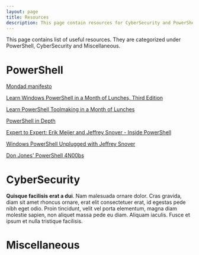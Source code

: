 ```yaml
---
layout: page
title: Resources
description: This page contain resources for CyberSecurity and PowerShell
---
```


This page contains list of useful resources. They are categorized under PowerShell, CyberSecurity and Miscellaneous. 

# PowerShell

[Mondad manifesto](https://devblogs.microsoft.com/powershell/monad-manifesto-the-origin-of-windows-powershell/)

[Learn Windows PowerShell in a Month of Lunches, Third Edition](https://www.manning.com/books/learn-windows-powershell-in-a-month-of-lunches-third-edition)

[Learn PowerShell Toolmaking in a Month of Lunches](https://www.manning.com/books/learn-powershell-toolmaking-in-a-month-of-lunches?query=powershell)

[PowerShell in Depth](https://www.manning.com/books/powershell-in-depth?query=powershell)

[Expert to Expert: Erik Meijer and Jeffrey Snover - Inside PowerShell](https://channel9.msdn.com/Shows/Going+Deep/Expert-to-Expert-Erik-Meijer-and-Jeffrey-Snover-Inside-PowerShell?term=Jeffrey%20snover&lang-en=true&pageSize=15&skip=30)

[Windows PowerShell Unplugged with Jeffrey Snover](https://channel9.msdn.com/events/TechEd/2014/DCIM-B318?term=Jeffrey%20snover&lang-en=true)

[Don Jones' PowerShell 4N00bs](https://leanpub.com/powershell-4n00bs)

# CyberSecurity

**Quisque facilisis erat a dui**. Nam malesuada ornare dolor. Cras gravida, diam sit amet rhoncus ornare, erat elit consectetuer erat, id egestas pede nibh eget odio. Proin tincidunt, velit vel porta elementum, magna diam molestie sapien, non aliquet massa pede eu diam. Aliquam iaculis. Fusce et ipsum et nulla tristique facilisis.

# Miscellaneous
